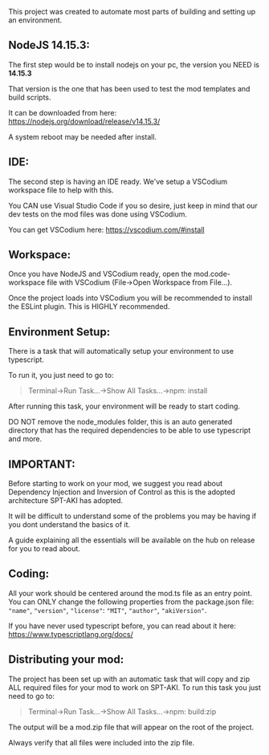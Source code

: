 
This project was created to automate most parts of building and setting up an environment.

## **NodeJS 14.15.3:**

The first step would be to install nodejs on your pc, the version you NEED is **14.15.3**

That version is the one that has been used to test the mod templates and build scripts.

It can be downloaded from here: https://nodejs.org/download/release/v14.15.3/

A system reboot may be needed after install.

## **IDE:**

The second step is having an IDE ready. We've setup a VSCodium workspace file to help with this.

You CAN use Visual Studio Code if you so desire, just keep in mind that our dev tests on the mod files was done using VSCodium.

You can get VSCodium here: https://vscodium.com/#install

## **Workspace:**

Once you have NodeJS and VSCodium ready, open the mod.code-workspace file with VSCodium (File->Open Workspace from File...).

Once the project loads into VSCodium you will be recommended to install the ESLint plugin. This is HIGHLY recommended.

## **Environment Setup:**

There is a task that will automatically setup your environment to use typescript.

To run it, you just need to go to: 

> Terminal->Run Task...->Show All Tasks...->npm: install

After running this task, your environment will be ready to start coding.

DO NOT remove the node_modules folder, this is an auto generated directory that has the required dependencies to be able to use typescript and more.

## **IMPORTANT:**

Before starting to work on your mod, we suggest you read about Dependency Injection and Inversion of Control as this is the adopted architecture SPT-AKI has adopted.

It will be difficult to understand some of the problems you may be having if you dont understand the basics of it.

A guide explaining all the essentials will be available on the hub on release for you to read about.

## **Coding:**

All your work should be centered around the mod.ts file as an entry point.
You can ONLY change the following properties from the package.json file: `"name"`, `"version"`, `"license"`: `"MIT"`, `"author"`, `"akiVersion"`.

If you have never used typescript before, you can read about it here: https://www.typescriptlang.org/docs/

## **Distributing your mod:**

The project has been set up with an automatic task that will copy and zip ALL required files for your mod to work on SPT-AKI.
To run this task you just need to go to: 

> Terminal->Run Task...->Show All Tasks...->npm: build:zip

The output will be a mod.zip file that will appear on the root of the project.

Always verify that all files were included into the zip file.